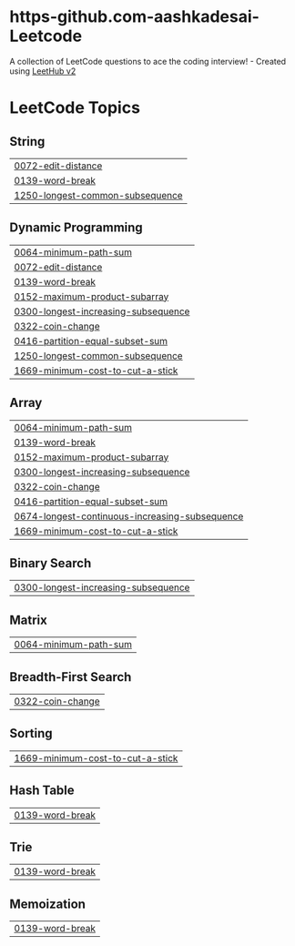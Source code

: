 # https-github.com-aashkadesai-Leetcode
A collection of LeetCode questions to ace the coding interview! - Created using [LeetHub v2](https://github.com/arunbhardwaj/LeetHub-2.0)

<!---LeetCode Topics Start-->
# LeetCode Topics
## String
|  |
| ------- |
| [0072-edit-distance](https://github.com/aashkadesai/https-github.com-aashkadesai-Leetcode/tree/master/0072-edit-distance) |
| [0139-word-break](https://github.com/aashkadesai/https-github.com-aashkadesai-Leetcode/tree/master/0139-word-break) |
| [1250-longest-common-subsequence](https://github.com/aashkadesai/https-github.com-aashkadesai-Leetcode/tree/master/1250-longest-common-subsequence) |
## Dynamic Programming
|  |
| ------- |
| [0064-minimum-path-sum](https://github.com/aashkadesai/https-github.com-aashkadesai-Leetcode/tree/master/0064-minimum-path-sum) |
| [0072-edit-distance](https://github.com/aashkadesai/https-github.com-aashkadesai-Leetcode/tree/master/0072-edit-distance) |
| [0139-word-break](https://github.com/aashkadesai/https-github.com-aashkadesai-Leetcode/tree/master/0139-word-break) |
| [0152-maximum-product-subarray](https://github.com/aashkadesai/https-github.com-aashkadesai-Leetcode/tree/master/0152-maximum-product-subarray) |
| [0300-longest-increasing-subsequence](https://github.com/aashkadesai/https-github.com-aashkadesai-Leetcode/tree/master/0300-longest-increasing-subsequence) |
| [0322-coin-change](https://github.com/aashkadesai/https-github.com-aashkadesai-Leetcode/tree/master/0322-coin-change) |
| [0416-partition-equal-subset-sum](https://github.com/aashkadesai/https-github.com-aashkadesai-Leetcode/tree/master/0416-partition-equal-subset-sum) |
| [1250-longest-common-subsequence](https://github.com/aashkadesai/https-github.com-aashkadesai-Leetcode/tree/master/1250-longest-common-subsequence) |
| [1669-minimum-cost-to-cut-a-stick](https://github.com/aashkadesai/https-github.com-aashkadesai-Leetcode/tree/master/1669-minimum-cost-to-cut-a-stick) |
## Array
|  |
| ------- |
| [0064-minimum-path-sum](https://github.com/aashkadesai/https-github.com-aashkadesai-Leetcode/tree/master/0064-minimum-path-sum) |
| [0139-word-break](https://github.com/aashkadesai/https-github.com-aashkadesai-Leetcode/tree/master/0139-word-break) |
| [0152-maximum-product-subarray](https://github.com/aashkadesai/https-github.com-aashkadesai-Leetcode/tree/master/0152-maximum-product-subarray) |
| [0300-longest-increasing-subsequence](https://github.com/aashkadesai/https-github.com-aashkadesai-Leetcode/tree/master/0300-longest-increasing-subsequence) |
| [0322-coin-change](https://github.com/aashkadesai/https-github.com-aashkadesai-Leetcode/tree/master/0322-coin-change) |
| [0416-partition-equal-subset-sum](https://github.com/aashkadesai/https-github.com-aashkadesai-Leetcode/tree/master/0416-partition-equal-subset-sum) |
| [0674-longest-continuous-increasing-subsequence](https://github.com/aashkadesai/https-github.com-aashkadesai-Leetcode/tree/master/0674-longest-continuous-increasing-subsequence) |
| [1669-minimum-cost-to-cut-a-stick](https://github.com/aashkadesai/https-github.com-aashkadesai-Leetcode/tree/master/1669-minimum-cost-to-cut-a-stick) |
## Binary Search
|  |
| ------- |
| [0300-longest-increasing-subsequence](https://github.com/aashkadesai/https-github.com-aashkadesai-Leetcode/tree/master/0300-longest-increasing-subsequence) |
## Matrix
|  |
| ------- |
| [0064-minimum-path-sum](https://github.com/aashkadesai/https-github.com-aashkadesai-Leetcode/tree/master/0064-minimum-path-sum) |
## Breadth-First Search
|  |
| ------- |
| [0322-coin-change](https://github.com/aashkadesai/https-github.com-aashkadesai-Leetcode/tree/master/0322-coin-change) |
## Sorting
|  |
| ------- |
| [1669-minimum-cost-to-cut-a-stick](https://github.com/aashkadesai/https-github.com-aashkadesai-Leetcode/tree/master/1669-minimum-cost-to-cut-a-stick) |
## Hash Table
|  |
| ------- |
| [0139-word-break](https://github.com/aashkadesai/https-github.com-aashkadesai-Leetcode/tree/master/0139-word-break) |
## Trie
|  |
| ------- |
| [0139-word-break](https://github.com/aashkadesai/https-github.com-aashkadesai-Leetcode/tree/master/0139-word-break) |
## Memoization
|  |
| ------- |
| [0139-word-break](https://github.com/aashkadesai/https-github.com-aashkadesai-Leetcode/tree/master/0139-word-break) |
<!---LeetCode Topics End-->